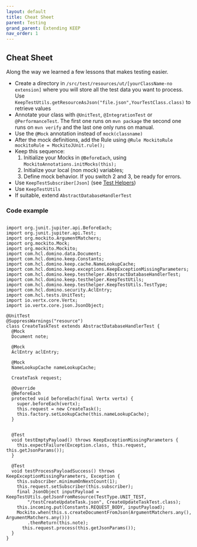 ```yaml
---
layout: default
title: Cheat Sheet
parent: Testing
grand_parent: Extending KEEP
nav_order: 1
---
```

## Cheat Sheet

Along the way we learned a few lessons that makes testing easier.

- Create a directory in `/src/test/resources/ut/[yourClassName-no extension]` where you will store all the test data you want to process. Use `KeepTestUtils.getResourceAsJson("file.json",YourTestClass.class)` to retrieve values
- Annotate your class with `@UnitTest`, `@IntegrationTest` or `@PerformanceTest`. The first one runs on `mvn package` the second one runs on `mvn verify` and the last one only runs on manual.
- Use the `@Mock` annotation instead of `mock(classname)`
- After the mock definitions, add the Rule using `@Rule MockitoRule mockitoRule = MockitoJUnit.rule();`
- Keep this sequence:
   1. Initialize your Mocks in `@BeforeEach`, using `MockitoAnnotations.initMocks(this);`
   2. Initialize your local (non mock) variables;
   3. Define mock behavior. If you switch 2 and 3, be ready for errors.
- Use `KeepTestSubscriber[Json]` (see [Test Helpers](testhelpers.md))
- Use `KeepTestUtils`
- If suitable, extend `AbstractDatabaseHandlerTest`


### Code example

```

import org.junit.jupiter.api.BeforeEach;
import org.junit.jupiter.api.Test;
import org.mockito.ArgumentMatchers;
import org.mockito.Mock;
import org.mockito.Mockito;
import com.hcl.domino.data.Document;
import com.hcl.domino.keep.Constants;
import com.hcl.domino.keep.cache.NameLookupCache;
import com.hcl.domino.keep.exceptions.KeepExceptionMissingParameters;
import com.hcl.domino.keep.testhelper.AbstractDatabaseHandlerTest;
import com.hcl.domino.keep.testhelper.KeepTestUtils;
import com.hcl.domino.keep.testhelper.KeepTestUtils.TestType;
import com.hcl.domino.security.AclEntry;
import com.hcl.tests.UnitTest;
import io.vertx.core.Vertx;
import io.vertx.core.json.JsonObject;

@UnitTest
@SuppressWarnings("resource")
class CreateTaskTest extends AbstractDatabaseHandlerTest {
  @Mock
  Document note;

  @Mock
  AclEntry aclEntry;

  @Mock
  NameLookupCache nameLookupCache;

  CreateTask request;

  @Override
  @BeforeEach
  protected void beforeEach(final Vertx vertx) {
    super.beforeEach(vertx);
    this.request = new CreateTask();
    this.factory.setLookupCache(this.nameLookupCache);
  }

 
  @Test
  void testEmptyPayload() throws KeepExceptionMissingParameters {
    this.expectFailure(Exception.class, this.request, this.getJsonParams());
  }

  @Test
  void testProcessPayloadSuccess() throws KeepExceptionMissingParameters, Exception {
    this.subscriber.minimumOnNextCount(1);
    this.request.setSubscriber(this.subscriber);
    final JsonObject inputPayload = KeepTestUtils.getJsonFromResource(TestType.UNIT_TEST,
        "/testCreateUpdateTask.json", CreateUpdateTaskTest.class);
    this.incoming.put(Constants.REQUEST_BODY, inputPayload);
    Mockito.when(this.s.createDocumentFromJson(ArgumentMatchers.any(), 	ArgumentMatchers.any()))
        .thenReturn(this.note);
      this.request.process(this.getJsonParams());
  }
}

```


  
